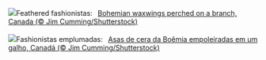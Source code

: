 ![](https://www.bing.com/th?id=OHR.WinterWaxwings_EN-GB4953491733_UHD.jpg&w=1000)Feathered fashionistas:&nbsp;&ensp;[Bohemian waxwings perched on a branch, Canada (© Jim Cumming/Shutterstock)](https://www.bing.com/th?id=OHR.WinterWaxwings_EN-GB4953491733_UHD.jpg)
<br><br/>
![](https://www.bing.com/th?id=OHR.WinterWaxwings_PT-BR7478795667_UHD.jpg&w=1000)Fashionistas emplumadas:&nbsp;&ensp;[Asas de cera da Boêmia empoleiradas em um galho, Canadá (© Jim Cumming/Shutterstock)](https://www.bing.com/th?id=OHR.WinterWaxwings_PT-BR7478795667_UHD.jpg)
<br><br/>
